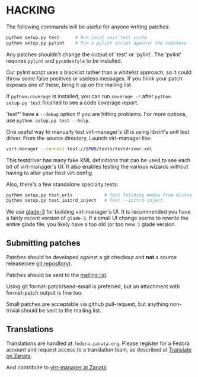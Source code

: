 # HACKING

The following commands will be useful for anyone writing patches:
```sh
python setup.py test      # Run local unit test suite
python setup.py pylint    # Run a pylint script against the codebase
```

Any patches shouldn't change the output of 'test' or 'pylint'. The
'pylint' requires `pylint` and `pycodestyle` to be installed.

Our pylint script uses a blacklist rather than a whitelist approach,
so it could throw some false positives or useless messages. If you think
your patch exposes one of these, bring it up on the mailing list.

If `python-coverage` is installed, you can run `coverage -r` after
`python setup.py test` finished to see a code coverage report.

'test*' have a `--debug` option if you are hitting problems.
For more options, use `python setup.py test --help`.

One useful way to manually test virt-manager's UI is using libvirt's
unit test driver. From the source directory, Launch virt-manager like:
```sh
virt-manager --connect test://$PWD/tests/testdriver.xml
```

This testdriver has many fake XML definitions that can be used to see each bit
of virt-manager's UI. It also enables testing the various wizards without
having to alter your host virt config.

Also, there's a few standalone specialty tests:
```sh
python setup.py test_urls            # Test fetching media from distro URLs
python setup.py test_initrd_inject   # Test --initrd-inject
```

We use [glade-3](https://glade.gnome.org/) for building virt-manager's UI.
It is recommended you have a fairly recent version of `glade-3`. If a small UI
change seems to rewrite the entire glade file, you likely have a too old
(or too new :) glade version.

## Submitting patches

Patches should be developed against a git checkout and **not** a source
release(see [git repository](https://github.com/virt-manager/virt-manager)).

Patches should be sent to the
[mailing list](http://www.redhat.com/mailman/listinfo/virt-tools-list).

Using git format-patch/send-email is preferred, but an attachment with
format-patch output is fine too.

Small patches are acceptable via github pull-request, but anything
non-trivial should be sent to the mailing list.

## Translations

Translations are handled at `fedora.zanata.org`. Please register for a Fedora
account and request access to a translation team, as described at
[Translate on Zanata](http://fedoraproject.org/wiki/L10N/Translate_on_Zanata).

And contribute to
[virt-manager at Zanata](https://fedora.zanata.org/project/view/virt-manager/).
